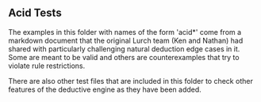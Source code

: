 
## Acid Tests

The examples in this folder with names of the form 'acid*' come from a markdown
document that the original Lurch team (Ken and Nathan) had shared with
particularly challenging natural deduction edge cases in it.  Some are meant to
be valid and others are counterexamples that try to violate rule restrictions.

There are also other test files that are included in this folder to check other
features of the deductive engine as they have been added.
